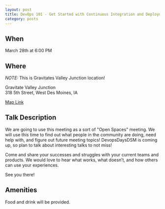 ```yaml
---
layout: post
title: DevOps 101 - Get Started with Continuous Integration and Deployment
category: posts
---
```


## When

March 28th at 6:00 PM

## Where

_NOTE:_ This is Gravitates Valley Junction location!

Gravitate Valley Junction<br />
318 5th Street, West Des Moines, IA

[Map Link](https://www.google.com/maps?f=q&hl=en&q=318+5th+Street,+West+Des+Moines,+IA,+us)

## Talk Description

We are going to use this meeting as a sort of "Open Spaces" meeting. We will use this time to find out what people in the community are doing, need help with, and figure out future meeting topics! DevopsDaysDSM is coming up, so plan to talk about interesting talks to not miss!

Come and share your successes and struggles with your current teams and products. We would love to hear what works, what doesn’t, and how others can use your experiences.

See you there!

## Amenities

Food and drink will be provided.
